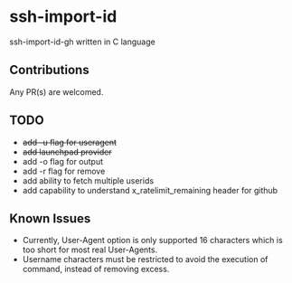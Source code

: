 # ssh-import-id
ssh-import-id-gh written in C language

## Contributions

Any PR(s) are welcomed.

## TODO
- ~~add -u flag for useragent~~
- ~~add launchpad provider~~
- add -o flag for output
- add -r flag for remove 
- add ability to fetch multiple userids
- add capability to understand x_ratelimit_remaining header for github

## Known Issues
- Currently, User-Agent option is only supported 16 characters which is too short for most real User-Agents.
- Username characters must be restricted to avoid the execution of command, instead of removing excess.
